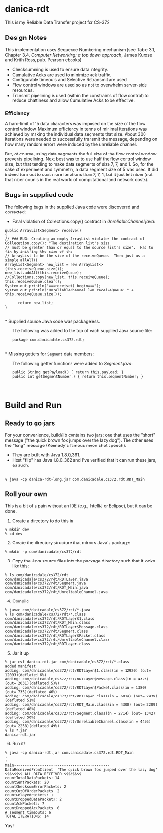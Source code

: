 # danica-rdt

This is my Reliable Data Transfer project for CS-372


## Design Notes
This implementation uses Sequence Numbering mechanism (see Table 3.1, Chapter 3.4. <i>Computer Networking: a top down approach</i>, James Kurose and Keith Ross, pub. Pearson ebooks)
* Checksumming is used to ensure data integrity.
* Cumulative Acks are used to minimize ack traffic.
* Configurable timeouts and Selective Retransmit are used.
* Flow control windows are used so as not to overwhelm server-side resources.
* Transmit pipelining is used (within the constraints of flow control) to reduce chattiness and allow Cumulative Acks to be effective.

### Efficiency
A hard-limit of 15 data characters was imposed on the size of the flow control window.  Maximum efficiency in terms of minimal iterations was achieved by making the individual data segments that size.  About 300 iterations were needed to successfully transmit the message, depending on how many random errors were induced by the unreliable channel.

But, of course, using data segments the full size of the flow control window prevents pipelining.  Next best was to to use half the flow control window size, but that tending to make data segments of size 7, 7, and 1.  So, for the sake of experiment and symmetry, a data segment size of 5 was used.  It did indeed turn out to cost more iterations than 7, 7, 1, but it just felt nicer (not that nicer counts in the real world of computational and network costs).

## Bugs in supplied code
The following bugs in the supplied Java code were discovered and corrected:

* Fatal violation of Collections.copy() contract in <i>UnreliableChannel.java</i>:
```
public ArrayList<Segment> receive()
{
// ### BUG: Creating an empty ArrayList violates the contract of Collecetion.copy(): "The destination list's size
// must be greater than or equal to the source list's size".  Had to fix by init'ing the size of the
// ArrayList to be the size of the receiveQueue.  Then just us a simple allAll()
ArrayList<Segment> new_list = new ArrayList<>(this.receiveQueue.size());
new_list.addAll(this.receiveQueue);
//Collections.copy(new_list, this.receiveQueue);
this.receiveQueue.clear();
System.out.println("===receive() begin===");
System.out.println("UnreliableChannel len receiveQueue: " + this.receiveQueue.size());

      return new_list;
}
```
<br/> 
* Supplied source Java code was packageless. 
<br/>
<ul>
The following was added to the top of each supplied Java source file:

  `package com.danicadale.cs372.rdt;`
</ul>
<br/> 
* Missing getters for <code>Segment</code> data members:
<ul>
The following getter functions were added to <i>Segment.java</i>:

```
public String getPayload() { return this.payload; }
public int getSegmentNumber() { return this.seqmentNumber; }
```
</ul>
<br/>  

# Build and Run

## Ready to go jars
For your convenience, build/lib contains two jars; one that uses the "short" message ("the quick brown fox jumps over the lazy dog").  The other uses the "long" message (Kennedy's famous moon shot speech).
* They are built with Java 1.8.0_361.  
* Host "flip" has Java 1.8.0_362 and I've verified that it can run these jars, as such:
<br/>
  <code>% java -cp danica-rdt-long.jar com.danicadale.cs372.rdt.RDT_Main</code>
  
## Roll your own

This is a bit of a pain without an IDE (e.g., IntelliJ or Eclipse), but it can be done.
1. Create a directory to do this in
```
% mkdir dev
% cd dev
```
2. Create the directory structure that mirrors Java's package:
```
% mkdir -p com/danicadale/cs372/rdt
```
3. Copy the Java source files into the package directory such that it looks like this:
```aidl
% ls com/danicadale/cs372/rdt
com/danicadale/cs372/rdt/RDTLayer.java		com/danicadale/cs372/rdt/Segment.java
com/danicadale/cs372/rdt/RDT_Main.java		com/danicadale/cs372/rdt/UnreliableChannel.java
```
4. Compile
```
% javac com/danicadale/cs372/rdt/*.java
% ls com/danicadale/cs372/rdt/*.class
com/danicadale/cs372/rdt/RDTLayer$1.class		com/danicadale/cs372/rdt/RDT_Main.class
com/danicadale/cs372/rdt/RDTLayer$Message.class		com/danicadale/cs372/rdt/Segment.class
com/danicadale/cs372/rdt/RDTLayer$Packet.class		com/danicadale/cs372/rdt/UnreliableChannel.class
com/danicadale/cs372/rdt/RDTLayer.class
```
5. Jar it up
```
% jar cvf danica-rdt.jar com/danicadale/cs372/rdt/*.class
added manifest
adding: com/danicadale/cs372/rdt/RDTLayer$1.class(in = 12920) (out= 12093)(deflated 6%)
adding: com/danicadale/cs372/rdt/RDTLayer$Message.class(in = 4326) (out= 2031)(deflated 53%)
adding: com/danicadale/cs372/rdt/RDTLayer$Packet.class(in = 1380) (out= 735)(deflated 46%)
adding: com/danicadale/cs372/rdt/RDTLayer.class(in = 6014) (out= 2939)(deflated 51%)
adding: com/danicadale/cs372/rdt/RDT_Main.class(in = 4300) (out= 2209)(deflated 48%)
adding: com/danicadale/cs372/rdt/Segment.class(in = 2714) (out= 1342)(deflated 50%)
adding: com/danicadale/cs372/rdt/UnreliableChannel.class(in = 4466) (out= 2258)(deflated 49%)
% ls *.jar
danica-rdt.jar
```
6. Run it!
```
% java -cp danica-rdt.jar com.danicadale.cs372.rdt.RDT_Main
:
:
Main--------------------------------------------
DataReceivedFromClient: 'The quick brown fox jumped over the lazy dog'
$$$$$$$$ ALL DATA RECEIVED $$$$$$$$
countTotalDataPackets: 14
countSentPackets: 20
countChecksumErrorPackets: 2
countOutOfOrderPackets: 2
countDelayedPackets: 1
countDroppedDataPackets: 2
countAckPackets: 7
countDroppedAckPackets: 0
# segment timeouts: 6
TOTAL ITERATIONS: 14
```
Yay!
